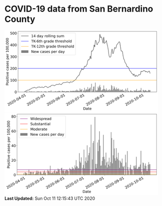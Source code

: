 # COVID-19 data from San Bernardino County
![image1](plots/graph.png)
![image2](plots/classification.png)
**Last Updated:** Sun Oct 11 12:15:43 UTC 2020